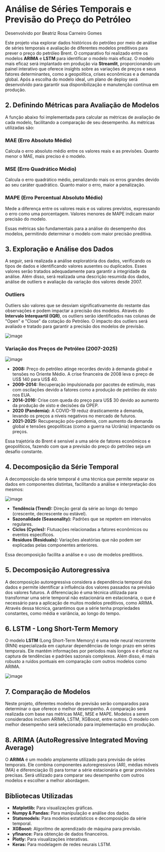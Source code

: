 <h1>Análise de Séries Temporais e Previsão do Preço do Petróleo</h1>

Desenvolvido por Beatriz Rosa Carneiro Gomes

<p>Este projeto visa explorar dados históricos do petróleo por meio de análise de séries temporais e avaliação de diferentes modelos preditivos para prever o preço do petróleo Brent. O comparativo foi realizado entre os modelos <strong>ARIMA</strong> e <strong>LSTM</strong> para identificar o modelo mais eficaz. O modelo mais eficaz será implantado em produção via <strong>Streamlit</strong>, proporcionando um painel interativo que oferece insights sobre as variações de preços e seus fatores determinantes, como a geopolítica, crises econômicas e a demanda global. Após a escolha do modelo ideal, um plano de deploy será desenvolvido para garantir sua disponibilização e manutenção contínua em produção.</p>


<h2>2. Definindo Métricas para Avaliação de Modelos</h2>

<p>A função abaixo foi implementada para calcular as métricas de avaliação de cada modelo, facilitando a comparação de seu desempenho. As métricas utilizadas são:</p>

<h3>MAE (Erro Absoluto Médio)</h3>
<p>Calcula o erro absoluto médio entre os valores reais e as previsões. Quanto menor o MAE, mais preciso é o modelo.</p>

<h3>MSE (Erro Quadrático Médio)</h3>
<p>Calcula o erro quadrático médio, penalizando mais os erros grandes devido ao seu caráter quadrático. Quanto maior o erro, maior a penalização.</p>

<h3>MAPE (Erro Percentual Absoluto Médio)</h3>
<p>Mede a diferença entre os valores reais e os valores previstos, expressando o erro como uma porcentagem. Valores menores de MAPE indicam maior precisão do modelo.</p>

<p>Essas métricas são fundamentais para a análise do desempenho dos modelos, permitindo determinar o modelo com maior precisão preditiva.</p>

<h2>3. Exploração e Análise dos Dados</h2>

<p>A seguir, será realizada a análise exploratória dos dados, verificando os tipos de dados e identificando valores ausentes ou duplicados. Esses valores serão tratados adequadamente para garantir a integridade da análise. Além disso, será realizada uma descrição resumida dos dados, análise de outliers e avaliação da variação dos valores desde 2007.</p>

<h3>Outliers</h3>
<p>Outliers são valores que se desviam significativamente do restante das observações e podem impactar a precisão dos modelos. Através do <strong>Intervalo Interquartil (IQR)</strong>, os outliers serão identificados nas colunas de "Open" e "Close" da cotação do Petróleo. O impacto dos outliers será avaliado e tratado para garantir a precisão dos modelos de previsão.</p>

![image](https://github.com/user-attachments/assets/bff574e6-551d-4bd2-8448-5d600cceb89e)

<h3>Variação dos Preços de Petróleo (2007-2025)</h3>

![image](https://github.com/user-attachments/assets/450de358-46fc-4ef6-a750-003bcccd77d2)

<ul>
    <li><strong>2008:</strong> Preço do petróleo atinge recordes devido à demanda global e tensões no Oriente Médio. A crise financeira de 2008 leva o preço de US$ 140 para US$ 40.</li>
    <li><strong>2009-2014:</strong> Recuperação impulsionada por pacotes de estímulo, mas com oscilações devido a fatores como a produção de petróleo de xisto nos EUA.</li>
    <li><strong>2014-2016:</strong> Crise com queda do preço para US$ 30 devido ao aumento da produção de xisto e decisões da OPEP.</li>
    <li><strong>2020 (Pandemia):</strong> A COVID-19 reduz drasticamente a demanda, levando os preços a níveis negativos no mercado de futuros.</li>
    <li><strong>2021-2025:</strong> Recuperação pós-pandemia, com aumento da demanda global e tensões geopolíticas (como a guerra na Ucrânia) impactando os preços.</li>
</ul>

<p>Essa trajetória do Brent é sensível a uma série de fatores econômicos e geopolíticos, fazendo com que a previsão do preço do petróleo seja um desafio constante.</p>

<h2>4. Decomposição da Série Temporal</h2>

<p>A decomposição da série temporal é uma técnica que permite separar os dados em componentes distintas, facilitando a análise e interpretação dos mesmos:</p>

![image](https://github.com/user-attachments/assets/5144a2f1-70ac-426b-95f9-46bddaa935ee)

<ul>
    <li><strong>Tendência (Trend):</strong> Direção geral da série ao longo do tempo (crescente, decrescente ou estável).</li>
    <li><strong>Sazonalidade (Seasonality):</strong> Padrões que se repetem em intervalos regulares.</li>
    <li><strong>Ciclos (Cycles):</strong> Flutuações relacionadas a fatores econômicos ou eventos específicos.</li>
    <li><strong>Resíduos (Residuals):</strong> Variações aleatórias que não podem ser explicadas pelas componentes anteriores.</li>
</ul>

<p>Essa decomposição facilita a análise e o uso de modelos preditivos.</p>

<h2>5. Decomposição Autoregressiva</h2>

<p>A decomposição autoregressiva considera a dependência temporal dos dados e permite identificar a influência dos valores passados na previsão dos valores futuros. A diferenciação é uma técnica utilizada para transformar uma série temporal não estacionária em estacionária, o que é necessário para a aplicação de muitos modelos preditivos, como ARIMA. Através dessa técnica, garantimos que a série tenha propriedades constantes, como média e variância, ao longo do tempo.</p>

<h2>6. LSTM - Long Short-Term Memory</h2>

<p>O modelo <strong>LSTM</strong> (Long Short-Term Memory) é uma rede neural recorrente (RNN) especializada em capturar dependências de longo prazo em séries temporais. Ele mantém informações por períodos mais longos e é eficaz na captura de tendências e padrões sazonais complexos. Além disso, é mais robusto a ruídos pontuais em comparação com outros modelos como ARIMA.</p>

![image](https://github.com/user-attachments/assets/d724c1a0-5f0a-4d74-aa15-086773516f5e)

<h2>7. Comparação de Modelos</h2>

<p>Neste projeto, diferentes modelos de previsão serão comparados para determinar o que oferece o melhor desempenho. A comparação será realizada com base nas métricas MAE, MSE e MAPE. Modelos a serem considerados incluem ARIMA, LSTM, XGBoost, entre outros. O modelo com melhor desempenho será selecionado para implementação em produção.</p>

<h2>8. ARIMA (AutoRegressive Integrated Moving Average)</h2>

<p>O <strong>ARIMA</strong> é um modelo amplamente utilizado para previsão de séries temporais. Ele combina componentes autoregressivos (AR), médias móveis (MA) e diferenciação (I) para tornar a série estacionária e gerar previsões precisas. Será utilizado para comparar seu desempenho com outros modelos e escolher a melhor abordagem.</p>

<h2>Bibliotecas Utilizadas</h2>
<ul>
    <li><strong>Matplotlib:</strong> Para visualizações gráficas.</li>
    <li><strong>Numpy & Pandas:</strong> Para manipulação e análise dos dados.</li>
    <li><strong>Statsmodels:</strong> Para modelos estatísticos e decomposição da série temporal.</li>
    <li><strong>XGBoost:</strong> Algoritmo de aprendizado de máquina para previsão.</li>
    <li><strong>yfinance:</strong> Para obtenção de dados financeiros.</li>
    <li><strong>Plotly:</strong> Para visualizações interativas.</li>
    <li><strong>Keras:</strong> Para modelagem de redes neurais LSTM.</li>
</ul>
